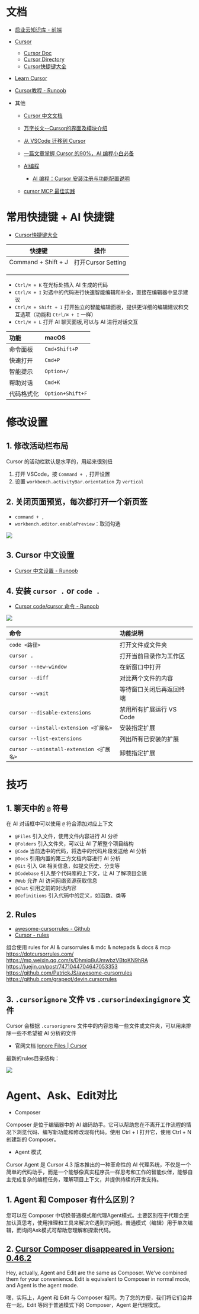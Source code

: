 # 文档

* [启业云知识库 - 前端](https://blogqpaas.yuque.com/org-wiki-blogqpaas-xgx00y/me4ydl/ywzv54v1rimc9r4g)

* [Cursor](https://www.cursor.com/cn)

    * [Cursor Doc](https://docs.cursor.com/get-started/welcome)
    * [Cursor Directory](https://cursor.directory/)
    * [Cursor快捷键大全](https://learn-cursor.com/shortcuts/)

* [Learn Cursor](https://learn-cursor.com/wiki/user-guide/programming-basics-for-beginners)

* [Cursor教程 - Runoob](https://www.runoob.com/cursor/cursor-tutorial.html)

* 其他

    * [Cursor 中文文档](https://cursor.qiannianlu.com/docs/)
    * [万字长文--Cursor的界面及模块介绍](https://zhuanlan.zhihu.com/p/26745647855)
    * [从 VSCode 迁移到 Cursor](https://github.com/maomao1996/daily-notes/issues/50)
    * [一篇文章掌握 Cursor 的90%，AI 编程小白必备](https://mp.weixin.qq.com/s/YC_DCCYZZ_CUMoqbJoWmOA)
    * [AI编程](https://www.zhihu.com/column/c_1536659763614322688)
        * [AI 编程：Cursor 安装注册与功能配置说明](https://zhuanlan.zhihu.com/p/15907515516)


    * [cursor MCP 最佳实践](https://blogqpaas.yuque.com/rpsdfh/ans9sm/uqzgar97ztrg7fud)





# 常用快捷键 + AI 快捷键

* [Cursor快捷键大全](https://learn-cursor.com/shortcuts/)

| 快捷键              | 操作               |
| ------------------- | ------------------ |
| Command + Shift + J | 打开Cursor Setting |
|                     |                    |
|                     |                    |
|                     |                    |



- `Ctrl/⌘ + K` 在光标处插入 AI 生成的代码
- `Ctrl/⌘ + I` 对选中的代码进行快速智能编辑和补全，直接在编辑器中显示建议
- `Ctrl/⌘ + Shift + I` 打开独立的智能编辑面板，提供更详细的编辑建议和交互选项（功能和 `Ctrl/⌘ + I` 一样）
- `Ctrl/⌘ + L` 打开 AI 聊天面板,可以与 AI 进行对话交互





| 功能       | macOS            |
| :--------- | :--------------- |
| 命令面板   | `Cmd+Shift+P`    |
| 快速打开   | `Cmd+P`          |
| 智能提示   | `Option+/`       |
| 帮助对话   | `Cmd+K`          |
| 代码格式化 | `Option+Shift+F` |



# 修改设置

## 1. 修改活动栏布局

Cursor 的活动栏默认是水平的，用起来很别扭

1. 打开 VSCode，按 `Command + ,` 打开设置
2. 设置 `workbench.activityBar.orientation` 为 `vertical`



## 2. 关闭页面预览，每次都打开一个新页签

* `command + ,`
* `workbench.editor.enablePreview`：取消勾选

![](/AllFiles/IDE/Cursor使用/images/001.png)



## 3. Cursor 中文设置

* [Cursor 中文设置 - Runoob](https://www.runoob.com/cursor/cursor-extensions-chinese.html)



## 4. 安装 `cursor .`  or `code .`

* [Cursor code/cursor 命令 - Runoob](https://www.runoob.com/cursor/cursor-cursor-command.html)

![](/AllFiles/IDE/Cursor使用/images/002.png)

| 命令                                    | 功能说明                 |
| :-------------------------------------- | :----------------------- |
| `code <路径>`                           | 打开文件或文件夹         |
| `cursor .`                              | 打开当前目录作为工作区   |
| `cursor --new-window`                   | 在新窗口中打开           |
| `cursor --diff`                         | 对比两个文件的内容       |
| `cursor --wait`                         | 等待窗口关闭后再返回终端 |
| `cursor --disable-extensions`           | 禁用所有扩展运行 VS Code |
| `cursor --install-extension <扩展名>`   | 安装指定扩展             |
| `cursor --list-extensions`              | 列出所有已安装的扩展     |
| `cursor --uninstall-extension <扩展名>` | 卸载指定扩展             |



# 技巧

## 1. 聊天中的 `@` 符号

在 AI 对话框中可以使用 `@` 符合添加对应上下文

- `@Files` 引入文件，使用文件内容进行 AI 分析
- `@Folders` 引入文件夹，可以让 AI 了解整个项目结构
- `@Code` 当前选中的代码，将选中的代码片段发送给 AI 分析
- `@Docs` 引用内置的第三方文档内容进行 AI 分析
- `@Git` 引入 Git 相关信息，如提交历史、分支等
- `@Codebase` 引入整个代码库的上下文，让 AI 了解项目全貌
- `@Web` 允许 AI 访问网络资源获取信息
- `@Chat` 引用之前的对话内容
- `@Definitions` 引入代码中的定义，如函数、类等





## 2. Rules

* [awesome-cursorrules - Github](https://github.com/PatrickJS/awesome-cursorrules)
* [Cursor - rules](https://cursor.directory/rules)

组合使用 rules for AI & cursorrules & mdc & notepads & docs & mcp
https://dotcursorrules.com/
https://mp.weixin.qq.com/s/Dhmiq8uUmwbzVBtoKN9hRA
https://juejin.cn/post/7471044704647053353
https://github.com/PatrickJS/awesome-cursorrules
https://github.com/grapeot/devin.cursorrules





## 3. `.cursorignore` 文件 vs `.cursorindexingignore` 文件

Cursor 会根据 `.cursorignore` 文件中的内容忽略一些文件或文件夹，可以用来排除一些不希望被 AI 分析的文件

- 官网文档 [Ignore Files | Cursor](https://docs.cursor.com/context/ignore-files)



最新的rules目录结构：

![](/AllFiles/IDE/Cursor使用/images/003.png)





# Agent、Ask、Edit对比

* Composer

Composer 是位于编辑器中的 AI 编码助手。它可以帮助您在不离开工作流程的情况下浏览代码、编写新功能和修改现有代码。使用 Ctrl + I 打开它，使用 Ctrl + N 创建新的 Composer。　

* Agent 模式

Cursor Agent 是 Cursor 4.3 版本推出的一种革命性的 AI 代理系统，不仅是一个简单的代码助手，而是一个能够像真实程序员一样思考和工作的智能伙伴，能够自主完成复杂的编程任务，理解项目上下文，并提供持续的开发支持。　



## 1. Agent 和 Composer 有什么区别？

您可以在 Composer 中切换普通模式和代理Agent模式。主要区别在于代理会更加认真思考，使用推理和工具来解决它遇到的问题。普通模式（编辑）用于单次编辑，而询问Ask模式可帮助您理解和探索代码。



## 2. [Cursor Composer disappeared in Version: 0.46.2](https://forum.cursor.com/t/cursor-composer-disappeared-in-version-0-46-2/53798)

Hey, actually, Agent and Edit are the same as Composer. We’ve combined them for your convenience. Edit is equivalent to Composer in normal mode, and Agent is the agent mode.

嘿，实际上，Agent 和 Edit 与 Composer 相同。为了您的方便，我们将它们合并在一起。Edit 等同于普通模式下的 Composer，Agent 是代理模式。











